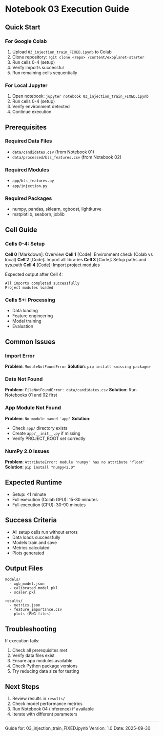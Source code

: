 # Notebook 03 Execution Guide

## Quick Start

### For Google Colab
1. Upload `03_injection_train_FIXED.ipynb` to Colab
2. Clone repository: `!git clone <repo> /content/exoplanet-starter`
3. Run cells 0-4 (setup)
4. Verify imports successful
5. Run remaining cells sequentially

### For Local Jupyter
1. Open notebook: `jupyter notebook 03_injection_train_FIXED.ipynb`
2. Run cells 0-4 (setup)
3. Verify environment detected
4. Continue execution

## Prerequisites

### Required Data Files
- `data/candidates.csv` (from Notebook 01)
- `data/processed/bls_features.csv` (from Notebook 02)

### Required Modules
- `app/bls_features.py`
- `app/injection.py`

### Required Packages
- numpy, pandas, sklearn, xgboost, lightkurve
- matplotlib, seaborn, joblib

## Cell Guide

### Cells 0-4: Setup
**Cell 0** [Markdown]: Overview
**Cell 1** [Code]: Environment check (Colab vs local)
**Cell 2** [Code]: Import all libraries
**Cell 3** [Code]: Setup paths and sys.path
**Cell 4** [Code]: Import project modules

Expected output after Cell 4:
```
All imports completed successfully
Project modules loaded
```

### Cells 5+: Processing
- Data loading
- Feature engineering
- Model training
- Evaluation

## Common Issues

### Import Error
**Problem**: `ModuleNotFoundError`
**Solution**: `pip install <missing-package>`

### Data Not Found
**Problem**: `FileNotFoundError: data/candidates.csv`
**Solution**: Run Notebooks 01 and 02 first

### App Module Not Found
**Problem**: `No module named 'app'`
**Solution**: 
- Check `app/` directory exists
- Create `app/__init__.py` if missing
- Verify PROJECT_ROOT set correctly

### NumPy 2.0 Issues
**Problem**: `AttributeError: module 'numpy' has no attribute 'float'`
**Solution**: `pip install "numpy<2.0"`

## Expected Runtime
- Setup: <1 minute
- Full execution (Colab GPU): 15-30 minutes
- Full execution (CPU): 30-90 minutes

## Success Criteria
- All setup cells run without errors
- Data loads successfully
- Models train and save
- Metrics calculated
- Plots generated

## Output Files
```
models/
  - xgb_model.json
  - calibrated_model.pkl
  - scaler.pkl

results/
  - metrics.json
  - feature_importance.csv
  - plots (PNG files)
```

## Troubleshooting

If execution fails:
1. Check all prerequisites met
2. Verify data files exist
3. Ensure app modules available
4. Check Python package versions
5. Try reducing data size for testing

## Next Steps
1. Review results in `results/`
2. Check model performance metrics
3. Run Notebook 04 (inference) if available
4. Iterate with different parameters

---
Guide for: 03_injection_train_FIXED.ipynb
Version: 1.0
Date: 2025-09-30
